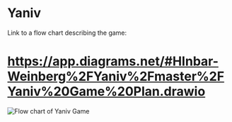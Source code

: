 # Yaniv
Link to a flow chart describing the game:
# https://app.diagrams.net/#HInbar-Weinberg%2FYaniv%2Fmaster%2FYaniv%20Game%20Plan.drawio

![Flow chart of Yaniv Game](/Yaniv-Game-Plan.png)
